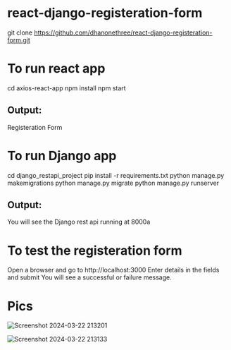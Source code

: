 # react-django-registeration-form
git clone https://github.com/dhanonethree/react-django-registeration-form.git

# To run react app
cd axios-react-app 
npm install
npm start

## Output:
Registeration Form

# To run Django app
cd  django_restapi_project
pip install -r requirements.txt
python manage.py makemigrations 
python manage.py migrate
python manage.py runserver

## Output:
You will see the Django rest api running at 8000a

# To test the registeration form
Open a browser  and go to http://localhost:3000
Enter  details in the fields and submit
You will see a successful or failure message. 


# Pics
![Screenshot 2024-03-22 213201](https://github.com/dhanonethree/react-django-registeration-form/assets/18680504/0adee153-acdb-4c28-9087-345c52c57e95)

![Screenshot 2024-03-22 213133](https://github.com/dhanonethree/react-django-registeration-form/assets/18680504/11a810eb-bcfe-47de-ae45-19534a909c89)

